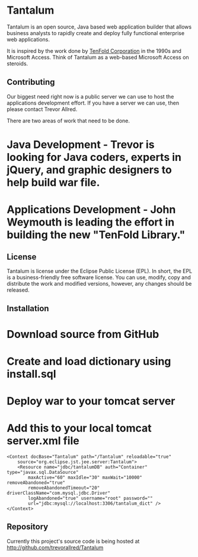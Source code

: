 Tantalum
========

Tantalum is an open source, Java based web application builder that allows business analysts to rapidly create and deploy fully functional enterprise web applications.

It is inspired by the work done by [TenFold Corporation](http://www.tenfold.com/) in the 1990s and Microsoft Access. Think of Tantalum as a web-based Microsoft Access on steroids.

Contributing
------------
Our biggest need right now is a public server we can use to host the applications development effort. If you have a server we can use, then please contact Trevor Allred.

There are two areas of work that need to be done.
# Java Development - Trevor is looking for Java coders, experts in jQuery, and graphic designers to help build war file.
# Applications Development - John Weymouth is leading the effort in building the new "TenFold Library."

License
-------
Tantalum is license under the Eclipse Public License (EPL). In short, the EPL is a business-friendly free software license. You can use, modify, copy and distribute the work and modified versions, however, any changes should be released.

Installation
------------
# Download source from GitHub
# Create and load dictionary using install.sql
# Deploy war to your tomcat server
# Add this to your local tomcat server.xml file

	<Context docBase="Tantalum" path="/Tantalum" reloadable="true"
		source="org.eclipse.jst.jee.server:Tantalum">
		<Resource name="jdbc/tantalumDB" auth="Container" type="javax.sql.DataSource"
			maxActive="60" maxIdle="30" maxWait="10000" removeAbandoned="true"
			removeAbandonedTimeout="20" driverClassName="com.mysql.jdbc.Driver"
			logAbandoned="true" username="root" password=""
			url="jdbc:mysql://localhost:3306/tantalum_dict" />
	</Context>

Repository
----------
Currently this project's source code is being hosted at http://github.com/trevorallred/Tantalum

